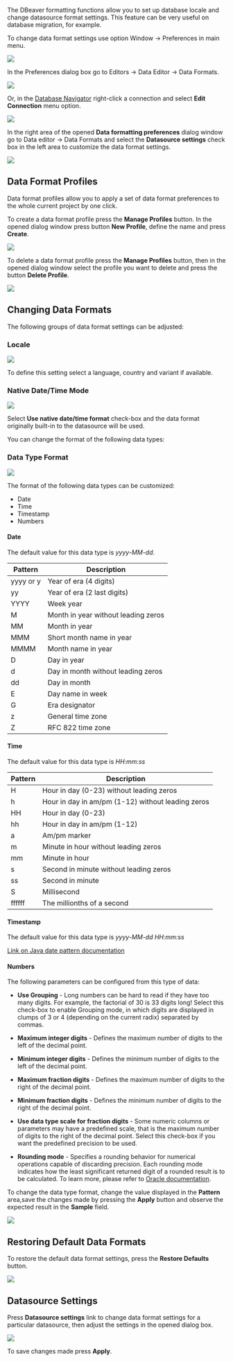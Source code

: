 The DBeaver formatting functions allow you to set up database locale and change datasource format settings. This feature can be very useful on database migration, for example. 

To change data format settings use option Window -> Preferences in main menu.

![](images/ug/DataFormatting_Preferences.png)

In the Preferences dialog box go to Editors -> Data Editor -> Data Formats.

![](images/ug/Preferences_DataFormats.png)

Or, in the [Database Navigator](Database-Navigator) right-click a connection and select **Edit Connection** menu option.

![](images/ug/Database_Navigator_Edit_Connection_menu_option.png)

In the right area of the opened **Data formatting preferences** dialog window go to Data editor -> Data Formats and select the **Datasource settings** check box in the left area to customize the data format settings.

![](images/ug/DataFormatting_DatasourceSsettings.png)

## Data Format Profiles

Data format profiles allow you to apply a set of data format preferences to the whole current project by one click. 

To create a data format profile press the **Manage Profiles** button. In the opened dialog window press button **New Profile**, define the name and press **Create**.

![](images/ug/DataFormatting_CreateNewProfile.png)

To delete a data format profile press the **Manage Profiles** button, then in the opened dialog window select the profile you want to delete and press the button **Delete Profile**.

![](images/ug/DataFormatting_DeleteProfile.png)

## Changing Data Formats

The following groups of data format settings can be adjusted:

### **Locale**

![](images/ug/DataFormatting_LocaleSettings.png)

To define this setting select a language, country and variant if available.


### Native Date/Time Mode

![](images/ug/DataFormatting_NativeSettings.png)

Select **Use native date/time format** check-box and the data format originally built-in to the datasource will be used.

You can change the format of the following data types:

### Data Type Format

![](images/ug/DataFormatting_FormatSettings.png)

The format of the following data types can be customized:

* Date
* Time
* Timestamp
* Numbers

#### Date 

The default value for this data type is *yyyy-MM-dd*.

Pattern|Description
-------|-----------
yyyy or y|Year of era (4 digits)
yy|Year of era (2 last digits)
YYYY|Week year
M|Month in year without leading zeros
MM|Month in year
MMM|Short month name in year
MMMM|Month name in year
D|Day in year
d|Day in month without leading zeros
dd|Day in month
E|Day name in week
G|Era designator
z|General time zone
Z|RFC 822 time zone

#### Time 
The default value for this data type is *HH:mm:ss*

Pattern|Description
-------|-----------
H|Hour in day (0-23) without leading zeros
h|Hour in day in am/pm (1-12) without leading zeros
HH|Hour in day (0-23)
hh|Hour in day in am/pm (1-12)
a|Am/pm marker
m|Minute in hour without leading zeros
mm|Minute in hour
s|Second in minute without leading zeros
ss|Second in minute
S|Millisecond
ffffff|The millionths of a second

#### Timestamp 
The default value for this data type is *yyyy-MM-dd HH:mm:ss*

[Link on Java date pattern documentation](https://docs.oracle.com/en/java/javase/11/docs/api/java.base/java/text/SimpleDateFormat.html)

#### Numbers

The following parameters can be configured from this type of data:

* **Use Grouping** - Long numbers can be hard to read if they have too many digits. For example, the factorial of 30 is 33 digits long! Select this check-box to enable Grouping mode, in which digits are displayed in clumps of 3 or 4 (depending on the current radix) separated by commas.

* **Maximum integer digits** - Defines the maximum number of digits to the left of the decimal point.

* **Minimum integer digits** - Defines the minimum number of digits to the left of the decimal point.

* **Maximum fraction digits** - Defines the maximum number of digits to the right of the decimal point.

* **Minimum fraction digits** - Defines the minimum number of digits to the right of the decimal point.

* **Use data type scale for fraction digits** - Some numeric columns or parameters may have a predefined scale, that is the maximum number of digits to the right of the decimal point. Select this check-box if you want the predefined precision to be used.

* **Rounding mode** - Specifies a rounding behavior for numerical operations capable of discarding precision. Each rounding mode indicates how the least significant returned digit of a rounded result is to be calculated. To learn more, please refer to [Oracle documentation](https://docs.oracle.com/javase/7/docs/api/java/math/RoundingMode.html).

To change the data type format, change the value displayed in the **Pattern** area,save the changes made by pressing the **Apply** button and observe the expected result in the **Sample** field.

![](images/ug/DataFormatting_PatternChange.png)

## Restoring Default Data Formats

To restore the default data format settings, press the **Restore Defaults** button.

![](images/ug/DataFormatting_RestoreDefaults.png)

## Datasource Settings

Press **Datasource settings** link to change data format settings for a particular datasource, then adjust the settings in the opened dialog box. 

![](images/ug/DataFormatting_DatasourceSsettings_Workflow.png)

To save changes made press **Apply**.
